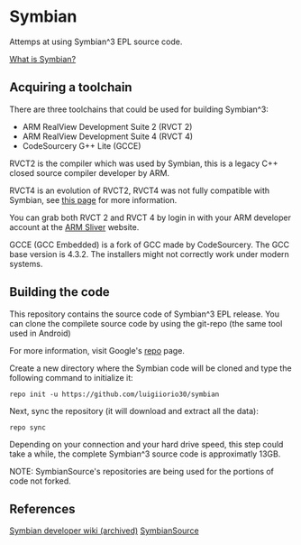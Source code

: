 # Symbian

Attemps at using Symbian^3 EPL source code.

[What is Symbian?](https://en.wikipedia.org/wiki/Symbian_OS)

## Acquiring a toolchain
There are three toolchains that could be used for building Symbian^3:
- ARM RealView Development Suite 2 (RVCT 2)
- ARM RealView Development Suite 4 (RVCT 4)
- CodeSourcery G++ Lite (GCCE)

RVCT2 is the compiler which was used by Symbian, this is a legacy C++ closed source compiler developer by ARM.

RVCT4 is an evolution of RVCT2, RVCT4 was not fully compatible with Symbian, see [this page](https://akawolf.org/wiki/index.php/Compiler_Compatibility/RVCT) for more information.

You can grab both RVCT 2 and RVCT 4 by login in with your ARM developer account at the [ARM Sliver](https://silver.arm.com) website.

GCCE (GCC Embedded) is a fork of GCC made by CodeSourcery. The GCC base version is 4.3.2. The installers might not correctly work under modern systems.

## Building the code
This repository contains the source code of Symbian^3 EPL release.
You can clone the compilete source code by using the git-repo (the same tool used in Android)

For more information, visit Google's [repo](https://gerrit.googlesource.com/git-repo/+/refs/heads/master/README.md) page.


Create a new directory where the Symbian code will be cloned and type the following command to initialize it:
```
repo init -u https://github.com/luigiiorio30/symbian
```

Next, sync the repository (it will download and extract all the data):
```
repo sync
```

Depending on your connection and your hard drive speed, 
this step could take a while, the complete Symbian^3 source code is approximatly 13GB.

NOTE: SymbianSource's repositories are being used for the portions of code not forked.

## References
[Symbian developer wiki (archived)](https://akawolf.org/wiki/index.php/Main_Page)
[SymbianSource](https://github.com/SymbianSource)

